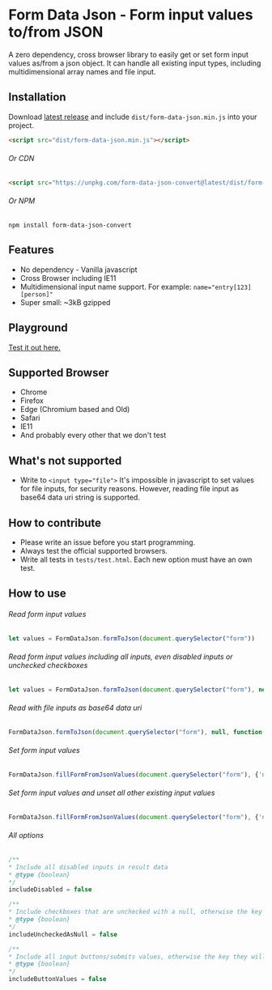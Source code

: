 # Form Data Json - Form input values to/from JSON
A zero dependency, cross browser library to easily get or set form input values as/from a json object. It can handle all existing input types, including multidimensional array names and file input.

## Installation
Download [latest release](https://github.com/brainfoolong/form-data-json/releases/latest) and include `dist/form-data-json.min.js` into your project.
```html
<script src="dist/form-data-json.min.js"></script>
```
###### Or CDN
```html
<script src="https://unpkg.com/form-data-json-convert@latest/dist/form-data-json.min.js"></script>
```
###### Or NPM
```
npm install form-data-json-convert
```

## Features
* No dependency - Vanilla javascript
* Cross Browser including IE11
* Multidimensional input name support. For example: `name="entry[123][person]"`
* Super small: ~3kB gzipped 

## Playground
[Test it out here.](https://unpkg.com/form-data-json-convert@latest/example/playground.html)

## Supported Browser
* Chrome
* Firefox
* Edge (Chromium based and Old)
* Safari
* IE11
* And probably every other that we don't test

## What's not supported
* Write to `<input type="file">` It's impossible in javascript to set values for file inputs, for security reasons. However, reading file input as base64 data uri string is supported.

## How to contribute
* Please write an issue before you start programming.
* Always test the official supported browsers.
* Write all tests in `tests/test.html`. Each new option must have an own test.

## How to use
###### Read form input values
```javascript
let values = FormDataJson.formToJson(document.querySelector("form"))
``` 
###### Read form input values including all inputs, even disabled inputs or unchecked checkboxes
```javascript
let values = FormDataJson.formToJson(document.querySelector("form"), new FormDataJsonOptions({ includeDisabled: true }))
```
###### Read with file inputs as base64 data uri
```javascript
FormDataJson.formToJson(document.querySelector("form"), null, function(values){})
```

###### Set form input values
```javascript
FormDataJson.fillFormFromJsonValues(document.querySelector("form"), {'name': 'BrainFooLong'})
```
###### Set form input values and unset all other existing input values
```javascript
FormDataJson.fillFormFromJsonValues(document.querySelector("form"), {'name': 'BrainFooLong'}, new FormDataJsonOptions({ unsetAllInputsOnFill: true }))
```
###### All options
```javascript
/**
* Include all disabled inputs in result data
* @type {boolean}
*/
includeDisabled = false

/**
* Include checkboxes that are unchecked with a null, otherwise the key will not exist in result data
* @type {boolean}
*/
includeUncheckedAsNull = false

/**
* Include all input buttons/submits values, otherwise the key they will not exist in result data
* @type {boolean}
*/
includeButtonValues = false
```